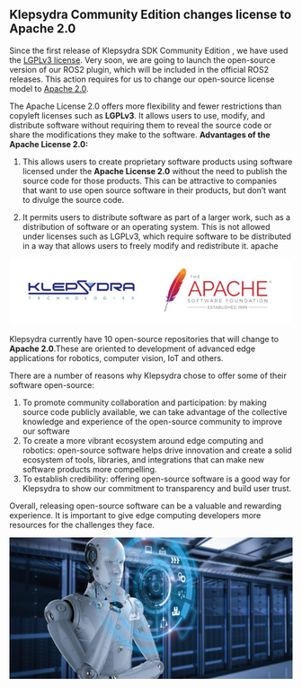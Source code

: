 ## Klepsydra Community Edition changes license to Apache 2.0

Since the first release of Klepsydra SDK Community Edition , we have used the [LGPLv3 license](https://www.gnu.org/licenses/lgpl-3.0.en.html). Very soon, we are going to launch the open-source version of our ROS2 plugin, which will be included in the official ROS2 releases. This action requires for us to change our open-source license model to [Apache 2.0](https://www.apache.org/licenses/LICENSE-2.0).

The Apache License 2.0 offers more flexibility and fewer restrictions than copyleft licenses such as **LGPLv3**. It allows users to use, modify, and distribute software without requiring them to reveal the source code or share the modifications they make to the software.
**Advantages of the Apache License 2.0:**


1. This allows users to create proprietary software products using software licensed under the **Apache License 2.0** without the need to publish the source code for those products. This can be attractive to companies that want to use open source software in their products, but don’t want to divulge the source code.

2. It permits users to distribute software as part of a larger work, such as a distribution of software or an operating system. This is not allowed under licenses such as LGPLv3, which require software to be distributed in a way that allows users to freely modify and redistribute it.
apache

![Klepsydra Apache Logos](./images/klepsydra_apache_logos.jpg)

Klepsydra currently have 10 open-source repositories that will change to **Apache 2.0**.These are oriented to development of advanced edge applications for robotics, computer vision, IoT and others.

There are a number of reasons why Klepsydra chose to offer some of their software open-source:

1. To promote community collaboration and participation: by making source code publicly available, we can take advantage of the collective knowledge and experience of the open-source community to improve our software
2. To create a more vibrant ecosystem around edge computing and robotics: open-source software helps drive innovation and create a solid ecosystem of tools, libraries, and integrations that can make new software products more compelling.
3. To establish credibility: offering open-source software is a good way for Klepsydra to show our commitment to transparency and build user trust.

Overall, releasing open-source software can be a valuable and rewarding experience. It is important to give edge computing developers more resources for the challenges they face.

![Robot AI](./images/robot_ai.jpg)




